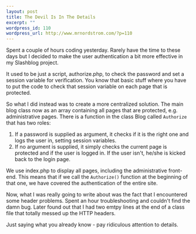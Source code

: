 ```yaml
--- 
layout: post
title: The Devil Is In The Details
excerpt: ""
wordpress_id: 110
wordpress_url: http://www.mrnordstrom.com/?p=110
---
```

Spent a couple of hours coding yesterday. Rarely have the time to these days but I decided to make the user authentication a bit more effective in my Slashblog project.

It used to be just a script, authorize.php, to check the password and set a session variable for verification. You know that basic stuff where you have to put the code to check that session variable on each page that is protected.

So what I did instead was to create a more centralized solution. The main blog class now as an array containing all pages that are protected, e.g. administrative pages. There is a function in the class Blog called <code>Authorize</code> that has two roles:

<ol>
	<li>If a password is supplied as argument, it checks if it is the right one and logs the user in, setting session variables.</li>
	<li>If no argument is supplied, it simply checks the current page is protected and if the user is logged in. If the user isn't, he/she is kicked back to the login page.</li>
</ol>

We use index.php to display all pages, including the administrative front-end. This means that if we call the <code>Authorize()</code> function at the beginning of that one, we have covered the authentication of the entire site.

Now, what I was really going to write about was the fact that I encountered some header problems. Spent an hour troubleshooting and couldn't find the damn bug. Later found out that I had two emtpy lines at the end of a class file that totally messed up the HTTP headers.

Just saying what you already know - pay ridiculous attention to details.

